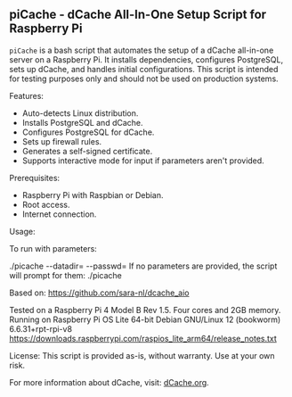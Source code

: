 piCache - dCache All-In-One Setup Script for Raspberry Pi
--------------------------------------------------------

`piCache` is a bash script that automates the setup of a dCache all-in-one server on a Raspberry Pi. It installs dependencies, configures PostgreSQL, sets up dCache, and handles initial configurations. This script is intended for testing purposes only and should not be used on production systems.

Features:
- Auto-detects Linux distribution.
- Installs PostgreSQL and dCache.
- Configures PostgreSQL for dCache.
- Sets up firewall rules.
- Generates a self-signed certificate.
- Supports interactive mode for input if parameters aren't provided.

Prerequisites:
- Raspberry Pi with Raspbian or Debian.
- Root access.
- Internet connection.

Usage:

To run with parameters:

./picache --datadir=<directory> --passwd=<password>
If no parameters are provided, the script will prompt for them:
./picache

Based on: https://github.com/sara-nl/dcache_aio

Tested on a Raspberry Pi 4 Model B Rev 1.5. Four cores and 2GB memory.
Running on Raspberry Pi OS Lite 64-bit
Debian GNU/Linux 12 (bookworm) 6.6.31+rpt-rpi-v8
https://downloads.raspberrypi.com/raspios_lite_arm64/release_notes.txt

License:
This script is provided as-is, without warranty. Use at your own risk.

For more information about dCache, visit: [dCache.org](https://www.dcache.org).
